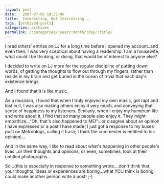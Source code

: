 ```yaml
---
layout: post
date:	2007-07-06 10:35:00
title:  Interesting, Not Interesting...
tags: [archived-posts]
categories: archives
permalink: /:categories/:year/:month/:day/:title/
---
```

I read others' entries on LJ for a long time before I opened my account..and even then, I was very sceptical about having a readership. I am a housewife; what could I be thinking, or doing, that would be of interest to anyone else? 

I decided to write on LJ more for the regular discipline of putting down words, of getting the thoughts to flow out through my fingers, rather than reside in my brain and get buried in the ocean of trivia that each day's existence brings.

And I found that it is like music. 

As a musician, I found that when I truly enjoyed my own music, got rapt and lost in it, I was also making others enjoy it very much, and conveying that sense of happiness to my listeners. Similarly, when I enjoy my humdrum life and write about it, I find that so many people also enjoy it. They might empathize..."Oh, that's also happened to ME!"...or disagree about an opinion I have expressed  or a post I have made( I just got a response to my buses post on Metroblogs, calling it trash; I think the commenter is entitled to his opinion)...

And in the same way, I like to read about what's happening in other people's lives...or their thoughts and opinions, or even, sometimes, look at their untitled photographs...

So...(this is especially in response to something <LJ user="birdonthewire"> wrote....don't think that your thoughts, ideas or experiences are boring...what YOU think is boring could make another person write a post! ;-)
